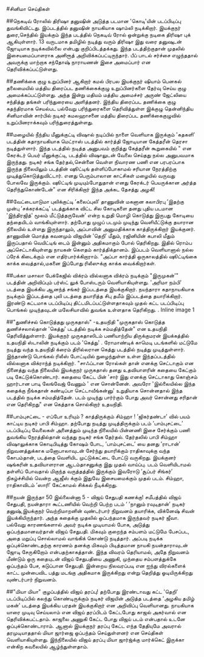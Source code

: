 #சினிமா செய்திகள்

##நெகடிவ் ரோலில் திரிஷா 
தனுஷின் அடுத்த படமான 'கொடி'யின் படப்பிடிப்பு துவங்கிவிட்டது. இப்படத்தில் தனுஷின் நாயகியாக  ஷாம்லி நடிக்கிறார். இயக்குநர் துரை,செந்தில் இயக்கும் இந்த படத்தில் நெகடிவ் ரோல் ஒன்றுக்கு நடிகை திரிஷா புக் ஆகியுள்ளார். 13 வருடமாக தமிழில் நடித்து வரும் திரிஷா இது வரை தனுஷுடன் ஜோடியாக நடிக்கவில்லை என்பது குறிப்பிடத்தக்கது. இந்த படத்திற்குதான் முதலில் இசையமைப்பாளராக அனிரூத் அறிவிக்கப்பட்டிருந்தார். பீப் பாடல் சர்ச்சை எழுந்ததால் அவருக்கு மாற்றாக சந்தோஷ் நாராயணன் இசை அமைப்பார் என தெரிவிக்கப்பட்டுள்ளது. 

##தணிக்கை குழு உறுப்பினர் ஆகிறார் கமல்
பிரபல இயக்குநர் ஷியாம் பெனகல் தலைமையில் மத்திய திரைப்பட தணிக்கைக்குழு உறுப்பினர்களை தேர்வு செய்ய குழு அமைக்கப்பட்டுள்ளது. அந்த இன்று மதியம் மத்திய அமைச்சர் அருண் ஜேட்லியை சந்தித்து தங்கள் பரிந்துரையை  அளித்தனர். இந்திய திரைப்பட தணிக்கை குழு சுதந்திரமாக செயல்பட பல்வேறு பரிந்துரைகளை தெரிவித்துள்ள இக்குழு தென்னிந்திய சினிமாவின் சார்பில் நடிகர் கமலஹாசனை மத்திய திரைப்பட தணிக்கைகுழுவில் உறுப்பினராக்கவும் பரிந்துரைத்துள்ளது. 

##மழையில் நீந்திய மீனுக்குட்டி
விஷால் நடிப்பில் நாளை வெளியாக இருக்கும்  'கதகளி' படத்தின்  கதாநாயகியாக மெட்ராஸ் படத்தில் கார்த்தி ஜோடியான கேத்தரீன் தெரசா நடித்துள்ளார். இந்த படத்தில் நடித்த அனுபவம் குறித்து கேத்தரீன் கூறுகையில் " என கேரக்டர் பெயர் மீனுக்குட்டி, படத்தில் விஷாலுடன் வேலை செய்தது நல்ல அனுபவமாக இருந்தது. நடிகர் சங்க தேர்தல்,சென்னை வெள்ள நிவாரண பணி என பரபரப்பாக இருந்த நிலையிலும் படத்தின் ஷூட்டிங் தள்ளிப்போகாமல் சரியான நேரத்திற்கு முடித்துகொடுத்துவிட்டார். எனது பெரும்பாலான காட்சிகள் மழையில் வருவது போலவே இருக்கும். ஷூட்டிங் முடியும்போதுதான் எனது கேரக்டர் பெயருக்கான அர்த்த தெரிந்துகொண்டேன்" என சிரிக்கிறார் இந்த அக்கட தேசத்து அழகி! 

##வேட்டையாடுமா புலிக்குட்டி
’கலைப்புலி’ தாணுவின் மகனான கலாபிரபு ’இதற்கு முன்பு ’சக்கரக்கட்டி’ படத்துக்காக விட்ட சில கோடிகளை தனது புதிய படமான 'இந்திரஜித்' மூலம் மீட்டுத்தருவேன்’ என்ற உறுதி மொழி கொடுத்து இருபது கோடியை தந்தையிடம் வாங்கியுள்ளார். தற்போது முழுப் படமும் முடிந்து வெளியீட்டுக்கு தயாரான நிலையில் உள்ளது இருந்தாலும், அப்பாவின் அனுமதிக்காக காத்திருக்கிறார் இயக்குனர். தாணுவின் மொத்த கவனமும் விஜயின்  ’தெறி’ மீதும், ரஜினியின் கபாலி மீதும் இருப்பதால் வெயிட்டிங் டைம் இன்னும் அதிகமாகும் போல் தெரிகிறது. இதில் ரொம்ப அப்செட்டாகியுள்ளது நாயகன் கௌதம் கார்த்திக்தானம். இப்படம் வெளியானால் நல்ல ப்ரேக் கிடைக்கும் என எதிர்பார்க்கிறாராம். "அப்பா கார்த்தி ஒருகாலத்தில் ஷூட்டிங்கை காக்க வைத்தால்,மகனை இப்போது ரிலீஸுக்கு காக்க வைக்கிறார்கள். 

##பக்கா மசாலா பேக்கேஜில் விக்ரம்
வில்லனாக விக்ரம் நடிக்கும்  "இருமுகன்'"  படத்தின் அறிவிப்பும் பர்ஸ்ட் லுக் போஸ்டரும் வெளியாகியுள்ளது. 'அரிமா நம்பி' படத்தை இயக்கிய ஆனந்த் சங்கர் இப்படத்தை இயக்குகிறார். நயந்தாரா கதாநாயகியாக நடிக்கும் இப்படத்தை புலி படத்தை தயாரித்த சிபு தமீம் இப்படத்தை தயாரிக்கிறார். இரண்டு கட்டமாக படப்பிடிப்பு திட்டமிடப்பட்டுள்ளதாகவும் முதல் கட்ட படப்பிடிப்பு பொங்கல் முடிந்தவுடன் மலேசியாவில் துவங்க உள்ளதாக தெரிகிறது.       . Inline image 1

##"துணிச்சல் கொடுத்தது முருகதாஸ்" -உதயநிதி
"முருகதாஸ் கொடுத்த துணிச்சலால்தான் 'கெத்து' படத்தில் நடிக்க சம்மதித்தேன்" என உதயநிதி தெரிவித்துள்ளார். இயக்குநர் முருகதாஸிடம் பணியாற்றிய  திருக்குமரன் இயக்கத்தில் உதயநிதி ஸ்டாலின் நடிக்கும் படம் 'கெத்து' . ரோமாண்டிக் காமெடி படங்களில் மட்டுமே நடித்து வந்த உதயநிதி  க்ரைம் திரில்லரான கெத்து படத்தில் நடித்து முடித்துள்ளார். இந்தாண்டு பொங்கல் ரிலீஸ் போட்டியில் நுழைந்துள்ள உள்ள இந்தப்படத்தில்   வில்லனாக  விக்ராந்த் நடிக்கிறார்.  "சாஃப்டான ரோல்கள் தான் எனக்கு செட்டாகும் என நினைத்து வந்த நிலையில் இயக்குநர் முருகதாஸ் தனது உதவியாளரின் கதையை கேட்கும் படி கேட்டுக்கொண்டார். கதையை கேட்ட பின் 'சார் இது எனக்கு செட்டாகாது கொஞ்சம் ஹார்டான பாடி லேங்வேஜ் வேணும் ' என சொன்னேன். அவரோ 'இல்லையில்ல இந்த கதைக்கு நீங்கதான் கண்டிப்பா செட்டாவீங்கன்னு' உறுதியாக சொன்னதால் இந்த படத்தில் நடிக்க சம்மதித்தேன். படம் முடிந்து பார்ர்கும் போது அவர் சொன்னது சரிதான் என தெரிகிறது" என கெத்தாக சொல்கிறார் உதயநிதி. 

##பாம்புசட்டை - எப்போ உரியும் ? காத்திருக்கும் சிம்ஹா ! 
’ஜிகர்தண்டா’ வில் பயம் காட்டிய  நடிகர் பாபி சிம்ஹா. தற்போது நடித்து முடித்திருக்கும் படம் ’பாம்புசட்டை’ படப்பிடிப்பு வேலைகள் அனைத்தும் முடிந்த நிலையில் பின்னணி இசை சேர்க்கும் பணி துவங்கிய நேரத்தில்தான் வந்தது நடிகர் சங்க தேர்தல். தேர்தலில் பாபி சிம்ஹா விஷாலுக்காக கொடிபிடித்து கோஷம் போட, ’பாம்புசட்டை’ யை தனது ’ராடான்’ நிறுவனத்துக்காக மனோபாலாவுடன் சேர்ந்து தயாரிக்கும் ராதிகாவுக்கு வந்த கோபம்தான், படத்தை வெளியிட முட்டுக்கட்டை போட்டு வருகிறது. இயக்குனர் ஷங்கரின் உதவியாளரான ஆடம்தாசனுக்கு இது முதல் வாய்ப்பு. படம் வெளியிடாமல் தள்ளிப் போவதால் மிகுந்த வருத்தத்தில் இருக்கும் இவரோடு ’சூப்பர் சிங்கர்’ நிகழ்ச்சியில் வென்ற ஆஜீஸ் க்கும் இதுவே இசையமைக்கும் முதல் படம். சிம்ஹா, ராதிகாவிடம் ’ஸாரி’ கேட்காமல் சிக்கல் நீடிக்கிறது. 

##நயன் இருந்தா 50 இல்லைன்னா 5 - விஜய் சேதுபதி கணக்கு! 
சமீபத்தில் விஜய் சேதுபதி, நயன்தாரா கூட்டணியில் வெற்றி பெற்ற படம் ‘ ’நானும் ரவுடிதான்’ நடிகர் தனுஷ்,இயக்குநர் வெற்றிமாறனின் வுண்டர்பார் நிறுவனம் தயாரிக்க, விக்னேஷ் சிவன் இயக்கியிருந்தார். அந்த கதைக்கு முதலில் ஒப்பந்தமாக இருந்தவர் நடிகர் ஜீவா. பல்வேறு காரணங்களால் அவர் நடிக்க முடியாமல் போக, அடுத்து ஒப்பந்தமானவர்தான் விஜய் சேதுபதி. மிகவும் குறைந்த சம்பளம் மட்டுமே பேசப்பட, அதை மறுப்பு சொல்லாமல் வாங்கிக் கொண்டு  நடித்தார். அப்படி நடிக்க ஒப்புக்கொண்டதற்கு காரணம் தனக்கு மிகவும் பிடித்தமான நாயகி நயன்தாராவுடன் ஜோடி சேருகிறோம் என்பதற்காகத்தான். இந்த விவரம் தெரியாமல், அதே நிறுவனம் மீண்டும் ஒரு கதையுடன் விஜய் சேதுபதியை அணுகி, முந்தைய சம்பளத்துக்கே ஒப்பந்தம் பேச, கடுப்பான சேதுபதி. இன்றைய நிலவரப்படி என ஐந்து விரல்களைக் காட்ட முன்பைவிட பத்து மடங்கு அதிகமாக இருக்கிறது என்று தெறித்து ஓடியிருக்கிறது வுண்டர்பார் நிறுவனம். 

##"மியா மியா" குழப்பத்தில் விஜய் தரப்பு! 
தற்போது இரண்டாவது கட்ட 'தெறி' படப்பிடிப்பில் கலந்து கொண்டிருக்கும் நடிகர் விஜயின் அடுத்த படத்தை 'அழகிய தமிழ் மகன்' படத்தை இயக்கிய பரதன் இயக்குகிறார் என அறிவிப்பு வெளியானது. நாயகியாக யாரை முடிவு செய்யலாம் என விஜய் தரப்பிடம் கேட்டபோது காஜல் அகர்வால் என தெரிவிக்கபட்டதாம்.  காஜலை அணுகி கேட்ட போது விஜய் படம் என்பதால் உடனே ஒப்புக்கொண்டாராம். ஆனால் இயக்குநர் தரப்பு கேட்ட எந்த தேதியுமே அவரால் தரமுடியாததால் மியா ஜார்ஜை ஒப்பந்தம் செய்துள்ளனர் என செய்திகள் வெளியாகியுள்ளது. இந்நிலையில் விஜய் தரப்பு மியா ஜார்ஜ்க்கு மார்க்கெட் இருக்கா என்கிற கவலையில் ஆழ்ந்துள்ளதாம்.
